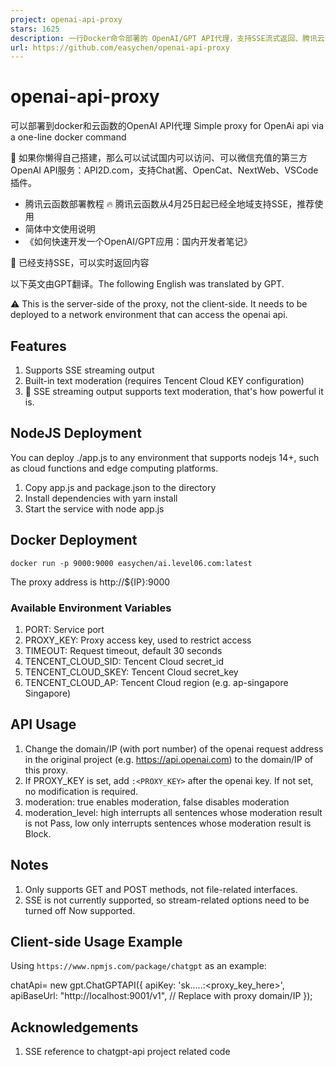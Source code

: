 ```yaml
---
project: openai-api-proxy
stars: 1625
description: 一行Docker命令部署的 OpenAI/GPT API代理，支持SSE流式返回、腾讯云函数 。Simple proxy for OpenAi api via a one-line docker command
url: https://github.com/easychen/openai-api-proxy
---
```


openai-api-proxy
================

可以部署到docker和云函数的OpenAI API代理 Simple proxy for OpenAi api via a one-line docker command

🌳 如果你懒得自己搭建，那么可以试试国内可以访问、可以微信充值的第三方OpenAI API服务：API2D.com，支持Chat酱、OpenCat、NextWeb、VSCode插件。

-   腾讯云函数部署教程 🔥 腾讯云函数从4月25日起已经全地域支持SSE，推荐使用
-   简体中文使用说明
-   《如何快速开发一个OpenAI/GPT应用：国内开发者笔记》

🎉 已经支持SSE，可以实时返回内容

以下英文由GPT翻译。The following English was translated by GPT.

⚠️ This is the server-side of the proxy, not the client-side. It needs to be deployed to a network environment that can access the openai api.

Features
--------

1.  Supports SSE streaming output
2.  Built-in text moderation (requires Tencent Cloud KEY configuration)
3.  💪 SSE streaming output supports text moderation, that's how powerful it is.

NodeJS Deployment
-----------------

You can deploy ./app.js to any environment that supports nodejs 14+, such as cloud functions and edge computing platforms.

1.  Copy app.js and package.json to the directory
2.  Install dependencies with yarn install
3.  Start the service with node app.js

Docker Deployment
-----------------

```
docker run -p 9000:9000 easychen/ai.level06.com:latest
```

The proxy address is http://${IP}:9000

### Available Environment Variables

1.  PORT: Service port
2.  PROXY\_KEY: Proxy access key, used to restrict access
3.  TIMEOUT: Request timeout, default 30 seconds
4.  TENCENT\_CLOUD\_SID: Tencent Cloud secret\_id
5.  TENCENT\_CLOUD\_SKEY: Tencent Cloud secret\_key
6.  TENCENT\_CLOUD\_AP: Tencent Cloud region (e.g. ap-singapore Singapore)

API Usage
---------

1.  Change the domain/IP (with port number) of the openai request address in the original project (e.g. https://api.openai.com) to the domain/IP of this proxy.
2.  If PROXY\_KEY is set, add `:<PROXY_KEY>` after the openai key. If not set, no modification is required.
3.  moderation: true enables moderation, false disables moderation
4.  moderation\_level: high interrupts all sentences whose moderation result is not Pass, low only interrupts sentences whose moderation result is Block.

Notes
-----

1.  Only supports GET and POST methods, not file-related interfaces.
2.  SSE is not currently supported, so stream-related options need to be turned off Now supported.

Client-side Usage Example
-------------------------

Using `https://www.npmjs.com/package/chatgpt` as an example:

chatApi\= new gpt.ChatGPTAPI({
    apiKey: 'sk.....:<proxy\_key\_here>',
    apiBaseUrl: "http://localhost:9001/v1", // Replace with proxy domain/IP
});
   

Acknowledgements
----------------

1.  SSE reference to chatgpt-api project related code
